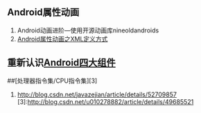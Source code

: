 ## Android属性动画
1. Android动画进阶—使用开源动画库nineoldandroids			
2. [Android属性动画之XML定义方式]
 
[Android动画进阶—使用开源动画库nineoldandroids]:http://blog.csdn.net/singwhatiwanna/article/details/17639987

[Android属性动画之XML定义方式]:http://blog.csdn.net/hp910315/article/details/49176477



## 重新认识[Android四大组件][2]
[2]:https://www.jianshu.com/p/d963c55c3ab9



##[处理器指令集/CPU指令集][3]
1. http://blog.csdn.net/javazejian/article/details/52709857
[3]:http://blog.csdn.net/u010278882/article/details/49685521
